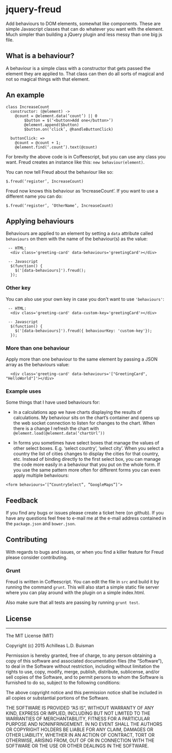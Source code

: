 # jquery-freud

Add behaviours to DOM elements, somewhat like components. These are simple Javascript classes that can do whatever you want with the element. Much simpler than building a jQuery plugin and less messy than one big js file.

## What is a behaviour?

A behaviour is a simple class with a constructor that gets passed the element they are applied to. That class can then do all sorts of magical and not so magical things with that element.

## An example

````
class IncreaseCount
  constructor: (@element) ->
    @count = @element.data(‘count’) || 0
		$button = $(‘<button>Add one</button>’)
		@element.append($button)
		$button.on(‘click’, @handleButtonClick)

  buttonClick: =>
    @count = @count + 1;
    @element.find(‘.count’).text(@count)
````

For brevity the above code is in Coffeescript, but you can use any class you want. Freud creates an instance like this: `new behaviour(element)`.

You can now tell Freud about the behaviour like so:

`$.freud(‘register’, IncreaseCount)`

Freud now knows this behaviour as ‘IncreaseCount’. If you want to use a different name you can do:

`$.freud(‘register’, ‘OtherName’, IncreaseCount)`


## Applying behaviours

Behaviours are applied to an element by setting a `data` attribute called `behaviours` on them with the name of the behaviour(s) as the value:

````
 -- HTML:
  <div class='greeting-card' data-behaviours='greetingCard'></div>

 -- Javascript
  $(function() {
    $('[data-behaviours]').freud();
  });
````
### Other key

You can also use your own key in case you don't want to use `'behaviours'`:

````
 -- HTML:
  <div class='greeting-card' data-custom-key='greetingCard'></div>

 -- Javascript
  $(function() {
    $('[data-behaviours]').freud({ behaviourKey: 'custom-key'});
  });
````

### More than one behaviour

Apply more than one behaviour to the same element by passing a JSON array as the behaviours value:

````
  <div class='greeting-card' data-behaviours='["GreetingCard", "HelloWorld"]'></div>
````

### Example uses

Some things that I have used behaviours for:

- In a calculations app we have charts displaying the results of calculations. My behaviour sits on the chart’s container and opens up the web socket connection to listen for changes to the chart. When there is a change I refresh the chart with `@element.load(@element.data(‘chartUrl’))`

- In forms you sometimes have select boxes that manage the values of other select boxes. E.g. ‘select country’, ‘select city’. When you select a country the list of cities changes to display the cities for that country, etc. Instead of binding directly to the first select box, you can manage the code more easily in a behaviour that you put on the whole form. If you use the same pattern more often for different forms you can even apply multiple behaviours:

`<form behaviours=‘[“CountrySelect”, ”GoogleMaps”]’>`

## Feedback

If you find any bugs or issues please create a ticket here (on github). If you have any questions feel free to e-mail me at the e-mail address contained in the `package.json` and `bower.json`.

## Contributing

With regards to bugs and issues, or when you find a killer feature for Freud please consider contributing.

### Grunt

Freud is written in Coffeescript. You can edit the file in `src` and build it by running the command `grunt`. This will also start a simple static file server where you can play around with the plugin on a simple index.html.

Also make sure that all tests are passing by running `grunt test`.

## License

--------------

The MIT License (MIT)

Copyright (c) 2015 Achilleas L.D. Buisman

Permission is hereby granted, free of charge, to any person obtaining a copy
of this software and associated documentation files (the “Software”), to deal
in the Software without restriction, including without limitation the rights
to use, copy, modify, merge, publish, distribute, sublicense, and/or sell
copies of the Software, and to permit persons to whom the Software is
furnished to do so, subject to the following conditions:

The above copyright notice and this permission notice shall be included in all
copies or substantial portions of the Software.

THE SOFTWARE IS PROVIDED “AS IS”, WITHOUT WARRANTY OF ANY KIND, EXPRESS OR
IMPLIED, INCLUDING BUT NOT LIMITED TO THE WARRANTIES OF MERCHANTABILITY,
FITNESS FOR A PARTICULAR PURPOSE AND NONINFRINGEMENT. IN NO EVENT SHALL THE
AUTHORS OR COPYRIGHT HOLDERS BE LIABLE FOR ANY CLAIM, DAMAGES OR OTHER
LIABILITY, WHETHER IN AN ACTION OF CONTRACT, TORT OR OTHERWISE, ARISING FROM,
OUT OF OR IN CONNECTION WITH THE SOFTWARE OR THE USE OR OTHER DEALINGS IN THE
SOFTWARE.
